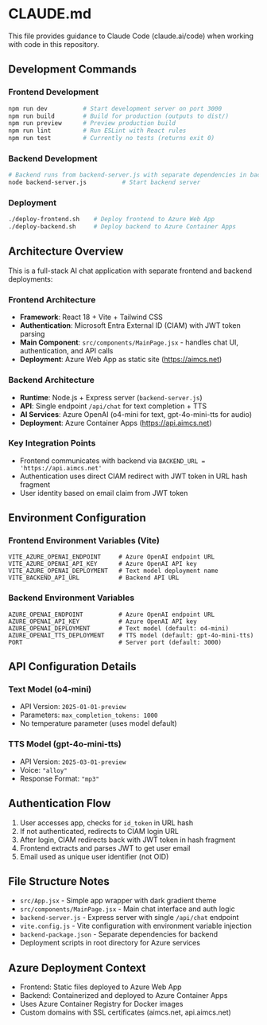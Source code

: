 # CLAUDE.md

This file provides guidance to Claude Code (claude.ai/code) when working with code in this repository.

## Development Commands

### Frontend Development
```bash
npm run dev          # Start development server on port 3000
npm run build        # Build for production (outputs to dist/)
npm run preview      # Preview production build
npm run lint         # Run ESLint with React rules
npm run test         # Currently no tests (returns exit 0)
```

### Backend Development
```bash
# Backend runs from backend-server.js with separate dependencies in backend-package.json
node backend-server.js          # Start backend server
```

### Deployment
```bash
./deploy-frontend.sh    # Deploy frontend to Azure Web App
./deploy-backend.sh     # Deploy backend to Azure Container Apps
```

## Architecture Overview

This is a full-stack AI chat application with separate frontend and backend deployments:

### Frontend Architecture
- **Framework**: React 18 + Vite + Tailwind CSS
- **Authentication**: Microsoft Entra External ID (CIAM) with JWT token parsing
- **Main Component**: `src/components/MainPage.jsx` - handles chat UI, authentication, and API calls
- **Deployment**: Azure Web App as static site (https://aimcs.net)

### Backend Architecture  
- **Runtime**: Node.js + Express server (`backend-server.js`)
- **API**: Single endpoint `/api/chat` for text completion + TTS
- **AI Services**: Azure OpenAI (o4-mini for text, gpt-4o-mini-tts for audio)
- **Deployment**: Azure Container Apps (https://api.aimcs.net)

### Key Integration Points
- Frontend communicates with backend via `BACKEND_URL = 'https://api.aimcs.net'`
- Authentication uses direct CIAM redirect with JWT token in URL hash fragment
- User identity based on email claim from JWT token

## Environment Configuration

### Frontend Environment Variables (Vite)
```
VITE_AZURE_OPENAI_ENDPOINT     # Azure OpenAI endpoint URL
VITE_AZURE_OPENAI_API_KEY      # Azure OpenAI API key  
VITE_AZURE_OPENAI_DEPLOYMENT   # Text model deployment name
VITE_BACKEND_API_URL           # Backend API URL
```

### Backend Environment Variables
```
AZURE_OPENAI_ENDPOINT          # Azure OpenAI endpoint URL
AZURE_OPENAI_API_KEY           # Azure OpenAI API key
AZURE_OPENAI_DEPLOYMENT        # Text model (default: o4-mini)
AZURE_OPENAI_TTS_DEPLOYMENT    # TTS model (default: gpt-4o-mini-tts)
PORT                           # Server port (default: 3000)
```

## API Configuration Details

### Text Model (o4-mini)
- API Version: `2025-01-01-preview`
- Parameters: `max_completion_tokens: 1000`
- No temperature parameter (uses model default)

### TTS Model (gpt-4o-mini-tts) 
- API Version: `2025-03-01-preview`
- Voice: `"alloy"`
- Response Format: `"mp3"`

## Authentication Flow

1. User accesses app, checks for `id_token` in URL hash
2. If not authenticated, redirects to CIAM login URL
3. After login, CIAM redirects back with JWT token in hash fragment
4. Frontend extracts and parses JWT to get user email
5. Email used as unique user identifier (not OID)

## File Structure Notes

- `src/App.jsx` - Simple app wrapper with dark gradient theme
- `src/components/MainPage.jsx` - Main chat interface and auth logic  
- `backend-server.js` - Express server with single `/api/chat` endpoint
- `vite.config.js` - Vite configuration with environment variable injection
- `backend-package.json` - Separate dependencies for backend
- Deployment scripts in root directory for Azure services

## Azure Deployment Context

- Frontend: Static files deployed to Azure Web App
- Backend: Containerized and deployed to Azure Container Apps
- Uses Azure Container Registry for Docker images
- Custom domains with SSL certificates (aimcs.net, api.aimcs.net)